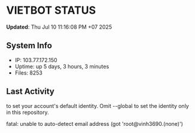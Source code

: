 # VIETBOT STATUS
**Updated**: Thu Jul 10 11:16:08 PM +07 2025

## System Info
- IP: 103.77.172.150
- Uptime: up 5 days, 3 hours, 3 minutes
- Files: 8253

## Last Activity

to set your account's default identity.
Omit --global to set the identity only in this repository.

fatal: unable to auto-detect email address (got 'root@vinh3690.(none)')
